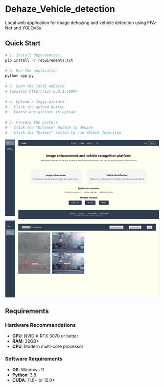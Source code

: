 # Dehaze_Vehicle_detection
Local web application for image dehazing and vehicle detection using FFA-Net and YOLOv5s.

## Quick Start

```bash
# 1. Install dependencies
pip install -r requirements.txt

# 2. Run the application
python app.py

# 3. Open the local website
# (usually http://127.0.0.1:5000)

# 4. Upload a foggy picture
# - Click the upload button
# - Choose one picture to upload

# 5. Process the picture
# - Click the "Enhance" button to dehaze
# - Click the "Detect" button to run YOLOv5 detection
```

![Website homepage screenshot](images/web1.jpg)
![Dehazing and detection process interface](images/web2.jpg)

## Requirements

### Hardware Recommendations
- **GPU**: NVIDIA RTX 3070 or better
- **RAM**: 32GB+
- **CPU**: Modern multi-core processor

### Software Requirements
- **OS**: Windows 11
- **Python**: 3.8
- **CUDA**: 11.8+ or 12.0+
